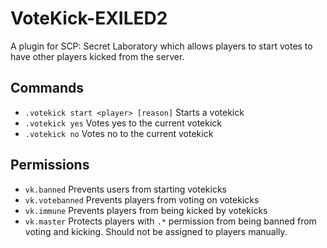 # VoteKick-EXILED2
A plugin for SCP: Secret Laboratory which allows players to start votes to have other players kicked from the server.

## Commands
- `.votekick start <player> [reason]` Starts a votekick
- `.votekick yes` Votes yes to the current votekick
- `.votekick no` Votes no to the current votekick

## Permissions
- `vk.banned` Prevents users from starting votekicks
- `vk.votebanned` Prevents players from voting on votekicks
- `vk.immune` Prevents players from being kicked by votekicks
- `vk.master` Protects players with `.*` permission from being banned from voting and kicking. Should not be assigned to players manually.
